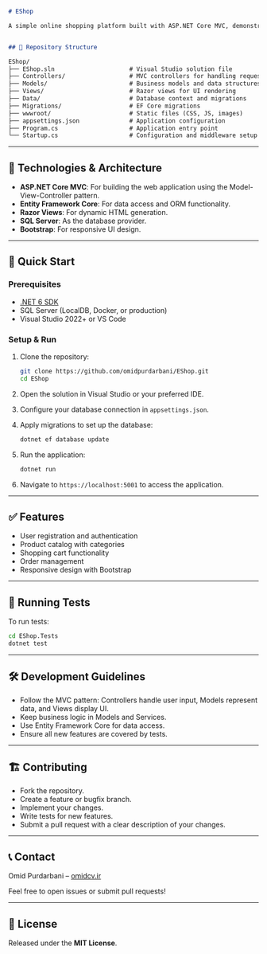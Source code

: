 ```markdown
# EShop

A simple online shopping platform built with ASP.NET Core MVC, demonstrating essential e-commerce functionalities.


## 📂 Repository Structure

EShop/
├── EShop.sln                     # Visual Studio solution file
├── Controllers/                  # MVC controllers for handling requests
├── Models/                       # Business models and data structures
├── Views/                        # Razor views for UI rendering
├── Data/                         # Database context and migrations
├── Migrations/                   # EF Core migrations
├── wwwroot/                      # Static files (CSS, JS, images)
├── appsettings.json              # Application configuration
├── Program.cs                    # Application entry point
└── Startup.cs                    # Configuration and middleware setup

````

---

## 🔧 Technologies & Architecture

- **ASP.NET Core MVC**: For building the web application using the Model-View-Controller pattern.
- **Entity Framework Core**: For data access and ORM functionality.
- **Razor Views**: For dynamic HTML generation.
- **SQL Server**: As the database provider.
- **Bootstrap**: For responsive UI design.

---

## 🚀 Quick Start

### Prerequisites

- [.NET 6 SDK](https://dotnet.microsoft.com/download)
- SQL Server (LocalDB, Docker, or production)
- Visual Studio 2022+ or VS Code

### Setup & Run

1. Clone the repository:
   ```bash
   git clone https://github.com/omidpurdarbani/EShop.git
   cd EShop
   ```

2. Open the solution in Visual Studio or your preferred IDE.

3. Configure your database connection in `appsettings.json`.

4. Apply migrations to set up the database:

   ```bash
   dotnet ef database update
   ```

5. Run the application:

   ```bash
   dotnet run
   ```

6. Navigate to `https://localhost:5001` to access the application.

---

## ✅ Features

* User registration and authentication
* Product catalog with categories
* Shopping cart functionality
* Order management
* Responsive design with Bootstrap

---

## 🧪 Running Tests

To run tests:

```bash
cd EShop.Tests
dotnet test
```

---

## 🛠️ Development Guidelines

* Follow the MVC pattern: Controllers handle user input, Models represent data, and Views display UI.
* Keep business logic in Models and Services.
* Use Entity Framework Core for data access.
* Ensure all new features are covered by tests.

---

## 🏗️ Contributing

* Fork the repository.
* Create a feature or bugfix branch.
* Implement your changes.
* Write tests for new features.
* Submit a pull request with a clear description of your changes.

---

## 📞 Contact

Omid Purdarbani – [omidcv.ir](https://omidcv.ir)

Feel free to open issues or submit pull requests!

---

## 📑 License

Released under the **MIT License**.
